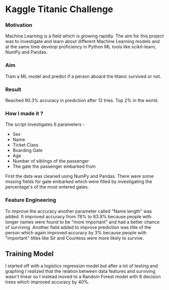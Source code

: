 # Kaggle Titanic Challenge

### Motivation
Machine Learning is a field which is growing rapidly. The aim for this project was to investigate and learn about different Machine Learning models and at the same time develop proficiency in Python ML tools like scikit-learn, NumPy and Pandas.

### Aim
Train a ML model and predict if a person aboard the titanic survived or not. 

### Result
Reached 90.3% accuracy in prediction after 12 tries.
Top 2% in the world.

### How I made it ?
The script investigates 6 parameters - 
* Sex
* Name
* Ticket Class
* Boarding Gate
* Age
* Number of siblings of the passenger
* The gate the passenger embarked from

First the data was cleaned using NumPy and Pandas. There were some missing fields for gate embarked which were filled by investigating the percentage's of the most entered gates.

### Feature Engineering
To improve the accuracy another parameter called "Name length" was added. It improved accuracy from 78% to 83.9% because people with longer names were found to be "more important" and had a better chance of surviving.
Another field added to improve prediction was title of the person which again improved accuracy by 3% because people with "important" titles like Sir and Countess were more likely to survive.

## Training Model
I started off with a logistics regression model but after a lot of testing and graphing I realized that the relation between data features and surviving wasn't linear so I instead moved to a Random Forest model with 8 decision trees which improved accuracy by 40%.
